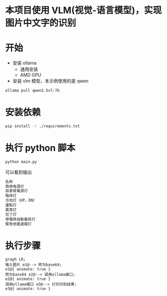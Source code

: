 # 本项目使用 VLM(视觉-语言模型)，实现图片中文字的识别

# 开始

- 安装 ollama
  - 通用安装
  - AMD GPU
- 安装 vlm 模型，本示例使用的是 qwen

```bash
ollama pull qwen2.5vl:7b
```

# 安装依赖

```bash
pip install -r ./requirements.txt
```

# 执行 python 脚本

```bash
python main.py
```

可以看到输出

```bash
名称
商用电源灯
自家発電源灯
階床灯
方向灯（UP，DN）
運転灯
異常灯
完了灯
停電時自動着床灯
緊急地震速報灯
```

# 执行步骤

```mermaid
graph LR;
输入图片 e1@--> 转为base64;
e1@{ animate: true }
转为base64 e2@--> 调用ollama接口;
e2@{ animate: true }
调用ollama接口 e3@--> 打印识别结果;
e3@{ animate: true }
```
